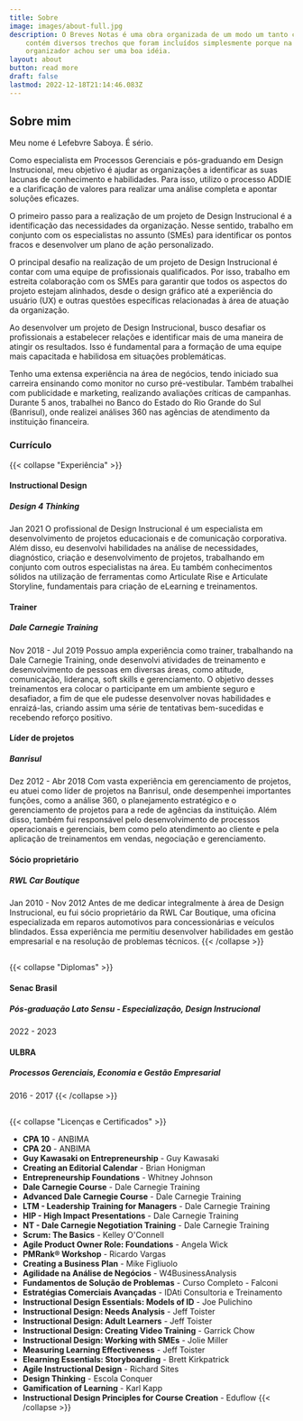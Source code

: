 ```yaml
---
title: Sobre
image: images/about-full.jpg
description: O Breves Notas é uma obra organizada de um modo um tanto caótico e
    contém diversos trechos que foram incluídos simplesmente porque na hora o
    organizador achou ser uma boa idéia.
layout: about
button: read more
draft: false
lastmod: 2022-12-18T21:14:46.083Z
---
```

## Sobre mim

Meu nome é Lefebvre Saboya. É sério.

Como especialista em Processos Gerenciais e pós-graduando em Design Instrucional, meu objetivo é ajudar as organizações a identificar as suas lacunas de conhecimento e habilidades. Para isso, utilizo o processo ADDIE e a clarificação de valores para realizar uma análise completa e apontar soluções eficazes.

O primeiro passo para a realização de um projeto de Design Instrucional é a identificação das necessidades da organização. Nesse sentido, trabalho em conjunto com os especialistas no assunto (SMEs) para identificar os pontos fracos e desenvolver um plano de ação personalizado.

O principal desafio na realização de um projeto de Design Instrucional é contar com uma equipe de profissionais qualificados. Por isso, trabalho em estreita colaboração com os SMEs para garantir que todos os aspectos do projeto estejam alinhados, desde o design gráfico até a experiência do usuário (UX) e outras questões específicas relacionadas à área de atuação da organização.

Ao desenvolver um projeto de Design Instrucional, busco desafiar os profissionais a estabelecer relações e identificar mais de uma maneira de atingir os resultados. Isso é fundamental para a formação de uma equipe mais capacitada e habilidosa em situações problemáticas.

Tenho uma extensa experiência na área de negócios, tendo iniciado sua carreira ensinando como monitor no curso pré-vestibular. Também trabalhei com publicidade e marketing, realizando avaliações críticas de campanhas. Durante 5 anos, trabalhei no Banco do Estado do Rio Grande do Sul (Banrisul), onde realizei análises 360 nas agências de atendimento da instituição financeira.


### Currículo

{{< collapse "Experi&ecirc;ncia" >}}
#### Instructional Design
##### Design 4 Thinking
Jan 2021
O profissional de Design Instrucional é um especialista em desenvolvimento de projetos educacionais e de comunicação corporativa. Além disso, eu desenvolvi habilidades na análise de necessidades, diagnóstico, criação e desenvolvimento de projetos, trabalhando em conjunto com outros especialistas na área. Eu também conhecimentos sólidos na utilização de ferramentas como Articulate Rise e Articulate Storyline, fundamentais para criação de eLearning e treinamentos.

#### Trainer 
##### Dale Carnegie Training
Nov 2018 - Jul 2019
Possuo ampla experiência como trainer, trabalhando na Dale Carnegie Training, onde desenvolvi atividades de treinamento e desenvolvimento de pessoas em diversas áreas, como atitude, comunicação, liderança, soft skills e gerenciamento. O objetivo desses treinamentos era colocar o participante em um ambiente seguro e desafiador, a fim de que ele pudesse desenvolver novas habilidades e enraizá-las, criando assim uma série de tentativas bem-sucedidas e recebendo reforço positivo.

#### Líder de projetos
##### Banrisul
Dez 2012 - Abr 2018
Com vasta experiência em gerenciamento de projetos, eu atuei como líder de projetos na Banrisul, onde desempenhei importantes funções, como a análise 360, o planejamento estratégico e o gerenciamento de projetos para a rede de agências da instituição. Além disso, também fui responsável pelo desenvolvimento de processos operacionais e gerenciais, bem como pelo atendimento ao cliente e pela aplicação de treinamentos em vendas, negociação e gerenciamento.

#### Sócio proprietário
##### RWL Car Boutique
Jan 2010 - Nov 2012
Antes de me dedicar integralmente à área de Design Instrucional, eu fui sócio proprietário da RWL Car Boutique, uma oficina especializada em reparos automotivos para concessionárias e veículos blindados. Essa experiência me permitiu desenvolver habilidades em gestão empresarial e na resolução de problemas técnicos.
{{< /collapse >}}

## 

{{< collapse "Diplomas" >}}
#### Senac Brasil
##### Pós-graduação Lato Sensu - Especialização, Design Instrucional
2022 - 2023
#### ULBRA
##### Processos Gerenciais, Economia e Gestão Empresarial
2016 - 2017
{{< /collapse >}}

##

{{< collapse "Licen&ccedil;as e Certificados" >}}

- **CPA 10** - ANBIMA
- **CPA 20** - ANBIMA
- **Guy Kawasaki on Entrepreneurship** - Guy Kawasaki
- **Creating an Editorial Calendar** - Brian Honigman
- **Entrepreneurship Foundations** -  Whitney Johnson
- **Dale Carnegie Course** - Dale Carnegie Training
- **Advanced Dale Carnegie Course** - Dale Carnegie Training
- **LTM - Leadership Training for Managers** - Dale Carnegie Training
- **HIP - High Impact Presentations** - Dale Carnegie Training
- **NT - Dale Carnegie Negotiation Training** - Dale Carnegie Training
- **Scrum: The Basics** - Kelley O'Connell
- **Agile Product Owner Role: Foundations** - Angela Wick
- **PMRank® Workshop** - Ricardo Vargas
- **Creating a Business Plan** - Mike Figliuolo
- **Agilidade na Análise de Negócios** - W4BusinessAnalysis
- **Fundamentos de Solução de Problemas** - Curso Completo - Falconi
- **Estratégias Comerciais Avançadas** - IDAti Consultoria e Treinamento
- **Instructional Design Essentials: Models of ID** - Joe Pulichino
- **Instructional Design: Needs Analysis** - Jeff Toister
- **Instructional Design: Adult Learners** - Jeff Toister
- **Instructional Design: Creating Video Training** - Garrick Chow
- **Instructional Design: Working with SMEs** - Jolie Miller
- **Measuring Learning Effectiveness** - Jeff Toister
- **Elearning Essentials: Storyboarding** - Brett Kirkpatrick
- **Agile Instructional Design** - Richard Sites
- **Design Thinking** - Escola Conquer
- **Gamification of Learning** - Karl Kapp
- **Instructional Design Principles for Course Creation** - Eduflow
{{< /collapse >}}

